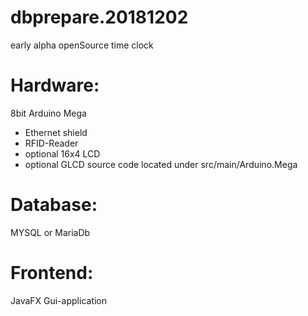 # dbprepare.20181202
early alpha
openSource time clock
 
# Hardware: 
 8bit Arduino Mega  
 - Ethernet shield
 - RFID-Reader
 - optional 16x4 LCD
 - optional GLCD
 source code located under src/main/Arduino.Mega
 
 # Database: 
 MYSQL or MariaDb
 
 # Frontend: 
 JavaFX Gui-application
